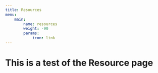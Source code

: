 ```yaml
---
title: Resources
menu:
    main:
        name: resources
        weight: -90
        params:
            icon: link
---
```


# This is a test of the Resource page